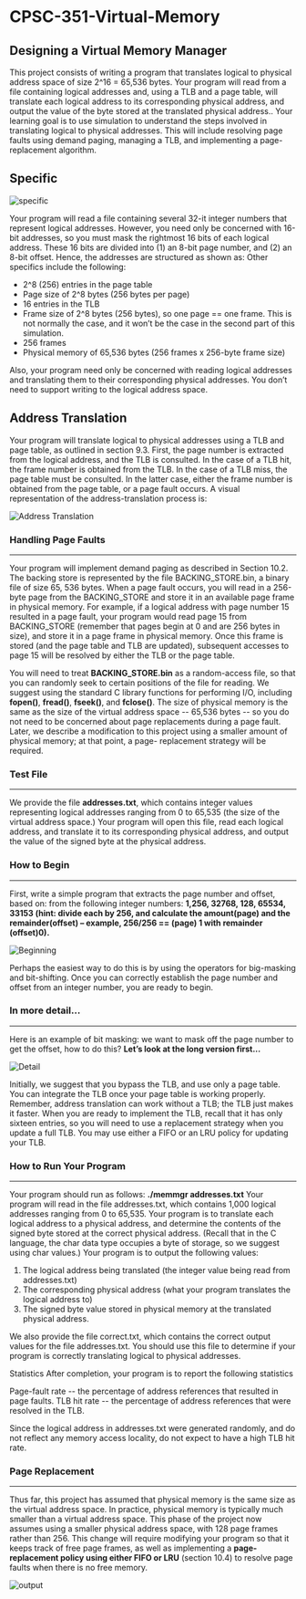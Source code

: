 # CPSC-351-Virtual-Memory

## Designing a Virtual Memory Manager
This project consists of writing a program that translates logical to physical address space of size 2^16
= 65,536 bytes. Your program will read from a file containing logical addresses and, using a TLB and
a page table, will translate each logical address to its corresponding physical address, and output the
value of the byte stored at the translated physical address.. Your learning goal is to use simulation to
understand the steps involved in translating logical to physical addresses. This will include resolving
page faults using demand paging, managing a TLB, and implementing a page-replacement algorithm.

## Specific
![specific](Img/specific.png)

Your program will read a file containing several 32-it integer numbers that represent logical addresses.
However, you need only be concerned with 16-bit addresses, so you must mask the rightmost 16 bits of
each logical address. These 16 bits are divided into (1) an 8-bit page number, and (2) an 8-bit offset.
Hence, the addresses are structured as shown as:
Other specifics include the following:
- 2^8 (256) entries in the page table
- Page size of 2^8 bytes (256 bytes per page)
- 16 entries in the TLB
- Frame size of 2^8 bytes (256 bytes), so one page == one frame. This is not normally the
  case, and it won’t be the case in the second part of this simulation.
- 256 frames
- Physical memory of 65,536 bytes (256 frames x 256-byte frame size)

Also, your program need only be concerned with reading logical addresses and translating them to their
corresponding physical addresses. You don’t need to support writing to the logical address space.

## Address Translation
Your program will translate logical to physical addresses using a TLB and page table, as outlined in
section 9.3. First, the page number is extracted from the logical address, and the TLB is consulted. In
the case of a TLB hit, the frame number is obtained from the TLB. In the case of a TLB miss, the page
table must be consulted. In the latter case, either the frame number is obtained from the page table, or a
page fault occurs. A visual representation of the address-translation process is:

![Address Translation](Img/address_translation.png)

### Handling Page Faults
---
Your program will implement demand paging as described in Section 10.2.
The backing store is represented by the file BACKING_STORE.bin, a binary file of size 65, 536 bytes.
When a page fault occurs, you will read in a 256-byte page from the BACKING_STORE and store it in
an available page frame in physical memory. For example, if a logical address with page number 15
resulted in a page fault, your program would read page 15 from BACKING_STORE (remember that
pages begin at 0 and are 256 bytes in size), and store it in a page frame in physical memory. Once this
frame is stored (and the page table and TLB are updated), subsequent accesses to page 15 will be
resolved by either the TLB or the page table.

You will need to treat **BACKING_STORE.bin** as a random-access file, so that you can randomly seek
to certain positions of the file for reading. We suggest using the standard C library functions for
performing I/O, including **fopen()**, **fread()**, **fseek()**, and **fclose()**.
The size of physical memory is the same as the size of the virtual address space -- 65,536 bytes -- so
you do not need to be concerned about page replacements during a page fault. Later, we describe a modification to this project using a smaller amount of physical memory; at that point, a page-
replacement strategy will be required.

### Test File
---
We provide the file **addresses.txt**, which contains integer values representing logical
addresses ranging from 0 to 65,535 (the size of the virtual address space.) Your program will open this
file, read each logical address, and translate it to its corresponding physical address, and output the
value of the signed byte at the physical address.

### How to Begin
---
First, write a simple program that extracts the page number and offset, based on:
from the following integer numbers: **1,256, 32768, 128, 65534, 33153 (hint: divide each by 256, and
calculate the amount(page) and the remainder(offset) – example, 256/256 == (page) 1 with
remainder (offset)0).**

![Beginning](Img/begin.png)

Perhaps the easiest way to do this is by using the operators for big-masking and bit-shifting. Once you
can correctly establish the page number and offset from an integer number, you are ready to begin.

### In more detail...
---
Here is an example of bit masking: we want to mask off the page number to
get the offset, how to do this? **Let’s look at the long version first...**

![Detail](Img/detail.png)

Initially, we suggest that you bypass the TLB, and use only a page table. You can integrate the TLB
once your page table is working properly. Remember, address translation can work without a TLB; the
TLB just makes it faster. When you are ready to implement the TLB, recall that it has only sixteen
entries, so you will need to use a replacement strategy when you update a full TLB. You may use either
a FIFO or an LRU policy for updating your TLB.

### How to Run Your Program
---
Your program should run as follows: **./memmgr addresses.txt**
Your program will read in the file addresses.txt, which contains 1,000 logical addresses ranging from 0
to 65,535. Your program is to translate each logical address to a physical address, and determine the
contents of the signed byte stored at the correct physical address. (Recall that in the C language, the
char data type occupies a byte of storage, so we suggest using char values.) Your program is to output
the following values:
1. The logical address being translated (the integer value being read from addresses.txt)
2. The corresponding physical address (what your program translates the logical address to)
3. The signed byte value stored in physical memory at the translated physical address.

We also provide the file correct.txt, which contains the correct output values for the file addresses.txt.
You should use this file to determine if your program is correctly translating logical to physical
addresses.

Statistics After completion, your program is to report the following statistics

Page-fault rate -- the percentage of address references that resulted in page faults.
TLB hit rate -- the percentage of address references that were resolved in the TLB.

Since the logical address in addresses.txt were generated randomly, and do not reflect any memory
access locality, do not expect to have a high TLB hit rate.

### Page Replacement
---
Thus far, this project has assumed that physical memory is the same size as
the virtual address space. In practice, physical memory is typically much smaller than a virtual
address space. This phase of the project now assumes using a smaller physical address space, with
128 page frames rather than 256. This change will require modifying your program so that it keeps
track of free page frames, as well as implementing a **page-replacement policy using either FIFO
or LRU** (section 10.4) to resolve page faults when there is no free memory.

![output](Img/output.png)
